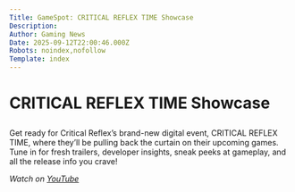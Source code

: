 ```yaml
---
Title: GameSpot: CRITICAL REFLEX TIME Showcase
Description: 
Author: Gaming News
Date: 2025-09-12T22:00:46.000Z
Robots: noindex,nofollow
Template: index
---
```

<h1>
  
  
  CRITICAL REFLEX TIME Showcase
</h1>

<p>Get ready for Critical Reflex’s brand-new digital event, CRITICAL REFLEX TIME, where they’ll be pulling back the curtain on their upcoming games. Tune in for fresh trailers, developer insights, sneak peeks at gameplay, and all the release info you crave!</p>

<p><em>Watch on <a href="https://www.youtube.com/watch?v=jUv119RYFSk" rel="noopener noreferrer">YouTube</a></em></p>

